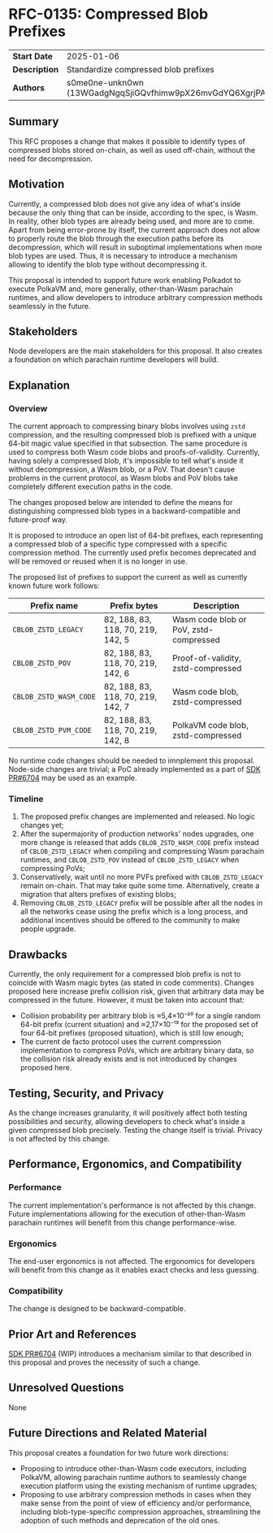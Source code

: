 # RFC-0135: Compressed Blob Prefixes

|                 |                                                                    |
| --------------- | ------------------------------------------------------------------ |
| **Start Date**  | 2025-01-06 |
| **Description** | Standardize compressed blob prefixes |
| **Authors**     | s0me0ne-unkn0wn (13WGadgNgqSjiGQvfhimw9pX26mvGdYQ6XgrjPANSEDRoGMt) |

## Summary

This RFC proposes a change that makes it possible to identify types of compressed blobs stored on-chain, as well as used off-chain, without the need for decompression.

## Motivation

Currently, a compressed blob does not give any idea of what's inside because the only thing that can be inside, according to the spec, is Wasm. In reality, other blob types are already being used, and more are to come. Apart from being error-prone by itself, the current approach does not allow to properly route the blob through the execution paths before its decompression, which will result in suboptimal implementations when more blob types are used. Thus, it is necessary to introduce a mechanism allowing to identify the blob type without decompressing it.

This proposal is intended to support future work enabling Polkadot to execute PolkaVM and, more generally, other-than-Wasm parachain runtimes, and allow developers to introduce arbitrary compression methods seamlessly in the future.

## Stakeholders

Node developers are the main stakeholders for this proposal. It also creates a foundation on which parachain runtime developers will build.

## Explanation

### Overview

The current approach to compressing binary blobs involves using `zstd` compression, and the resulting compressed blob is prefixed with a unique 64-bit magic value specified in that subsection. The same procedure is used to compress both Wasm code blobs and proofs-of-validity. Currently, having solely a compressed blob, it's impossible to tell what's inside it without decompression, a Wasm blob, or a PoV. That doesn't cause problems in the current protocol, as Wasm blobs and PoV blobs take completely different execution paths in the code.

The changes proposed below are intended to define the means for distinguishing compressed blob types in a backward-compatible and future-proof way.

It is proposed to introduce an open list of 64-bit prefixes, each representing a compressed blob of a specific type compressed with a specific compression method. The currently used prefix becomes deprecated and will be removed or reused when it is no longer in use.

The proposed list of prefixes to support the current as well as currently known future work follows:

| Prefix name | Prefix bytes | Description |
| -- | -- | -- |
| `CBLOB_ZSTD_LEGACY`      | 82, 188, 83, 118, 70, 219, 142, 5 | Wasm code blob or PoV, zstd-compressed |
| `CBLOB_ZSTD_POV`         | 82, 188, 83, 118, 70, 219, 142, 6 | Proof-of-validity, zstd-compressed     |
| `CBLOB_ZSTD_WASM_CODE`   | 82, 188, 83, 118, 70, 219, 142, 7 | Wasm code blob, zstd-compressed        |
| `CBLOB_ZSTD_PVM_CODE`    | 82, 188, 83, 118, 70, 219, 142, 8 | PolkaVM code blob, zstd-compressed     |

No runtime code changes should be needed to imnplement this proposal. Node-side changes are trivial; a PoC already implemented as a part of [SDK PR#6704](https://github.com/paritytech/polkadot-sdk/pull/6704) may be used as an example.

### Timeline

1. The proposed prefix changes are implemented and released. No logic changes yet;
2. After the supermajority of production networks' nodes upgrades, one more change is released that adds `CBLOB_ZSTD_WASM_CODE` prefix instead of `CBLOB_ZSTD_LEGACY` when compiling and compressing Wasm parachain runtimes, and `CBLOB_ZSTD_POV` instead of `CBLOB_ZSTD_LEGACY` when compressing PoVs;
3. Conservatively, wait until no more PVFs prefixed with `CBLOB_ZSTD_LEGACY` remain on-chain. That may take quite some time. Alternatively, create a migration that alters prefixes of existing blobs;
4. Removing `CBLOB_ZSTD_LEGACY` prefix will be possible after all the nodes in all the networks cease using the prefix which is a long process, and additional incentives should be offered to the community to make people upgrade.

## Drawbacks

Currently, the only requirement for a compressed blob prefix is not to coincide with Wasm magic bytes (as stated in code comments). Changes proposed here increase prefix collision risk, given that arbitrary data may be compressed in the future. However, it must be taken into account that:
* Collision probability per arbitrary blob is ≈5,4×10⁻²⁰ for a single random 64-bit prefix (current situation) and ≈2,17×10⁻¹⁹ for the proposed set of four 64-bit prefixes (proposed situation), which is still low enough;
* The current de facto protocol uses the current compression implementation to compress PoVs, which are arbitrary binary data, so the collision risk already exists and is not introduced by changes proposed here.

## Testing, Security, and Privacy

As the change increases granularity, it will positively affect both testing possibilities and security, allowing developers to check what's inside a given compressed blob precisely. Testing the change itself is trivial. Privacy is not affected by this change.

## Performance, Ergonomics, and Compatibility

### Performance

The current implementation's performance is not affected by this change. Future implementations allowing for the execution of other-than-Wasm parachain runtimes will benefit from this change performance-wise.

### Ergonomics

The end-user ergonomics is not affected. The ergonomics for developers will benefit from this change as it enables exact checks and less guessing.

### Compatibility

The change is designed to be backward-compatible. 

## Prior Art and References

[SDK PR#6704](https://github.com/paritytech/polkadot-sdk/pull/6704) (WIP) introduces a mechanism similar to that described in this proposal and proves the necessity of such a change.

## Unresolved Questions

None

## Future Directions and Related Material

This proposal creates a foundation for two future work directions:
* Proposing to introduce other-than-Wasm code executors, including PolkaVM, allowing parachain runtime authors to seamlessly change execution platform using the existing mechanism of runtime upgrades;
* Proposing to use arbitrary compression methods in cases when they make sense from the point of view of efficiency and/or performance, including blob-type-specific compression approaches, streamlining the adoption of such methods and deprecation of the old ones.
